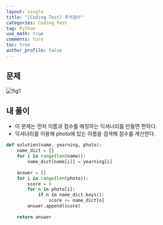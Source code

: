 ```yaml
---
layout: single
title: "[Coding Test] 추억점수"
categories: Coding_Test
tag: Python
use_math: true
comments: ture
toc: true
author_profile: false
---
```



## 문제 
![fig1]({{site.url}}/images/2023-05-17-ct1/문제설명.png)

## 내 풀이
* 이 문제는 먼저 이름과 점수를 매칭하는 딕셔너리를 만들면 편하다.
* 딕셔너리를 이용해 photo에 있는 이름을 검색해 점수를 계산한다.


```python
def solution(name, yearning, photo):
    name_dict = {}
    for i in range(len(name)):
        name_dict[name[i]] = yearning[i]
        
    answer = []
    for i in range(len(photo)):
        score = 0
        for n in photo[i]:
            if n in name_dict.keys():
                score += name_dict[n]
        answer.append(score)
                
    return answer
```
